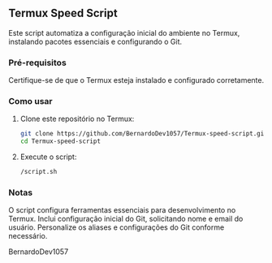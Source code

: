 ## Termux Speed Script

Este script automatiza a configuração inicial do ambiente no Termux, instalando pacotes essenciais e configurando o Git.

### Pré-requisitos

Certifique-se de que o Termux esteja instalado e configurado corretamente.

### Como usar

1. Clone este repositório no Termux:
   ```bash
   git clone https://github.com/BernardoDev1057/Termux-speed-script.git
   cd Termux-speed-script

2. Execute o script:
   ````bash
   /script.sh

### Notas
O script configura ferramentas essenciais para desenvolvimento no Termux.
Inclui configuração inicial do Git, solicitando nome e email do usuário.
Personalize os aliases e configurações do Git conforme necessário.

BernardoDev1057

